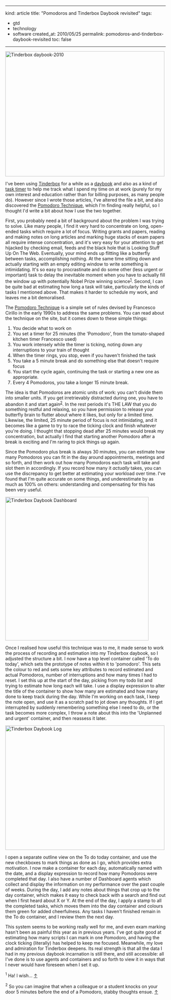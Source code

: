-----
kind: article
title: "Pomodoros and Tinderbox Daybook revisited"
tags:
- gtd
- technology
- software
created_at: 2010/05/25
permalink: pomodoros-and-tinderbox-daybook-revisited
toc: false
-----

<p><a href="http://www.flickr.com/photos/51035737494@N01/4639553726" title="View 'Tinderbox daybook-2010' on Flickr.com"><img border="0"width="500"alt="Tinderbox daybook-2010"src="http://farm4.static.flickr.com/3416/4639553726_1fa77dbf2a.jpg"height="392"/></a></p>

<p>I've been using <a href="http://www.eastgate.com/Tinderbox/">Tinderbox</a> for a while as a <a href="http://www.rousette.org.uk/blog/archives/tinderbox-daybook/">daybook</a> and also as a kind of <a href="http://www.rousette.org.uk/blog/archives/using-tinderbox-as-a-task-timer/">task timer</a> to help me track what I spend my time on at work (purely for my own interest and education rather than for billing purposes, as many people do). However since I wrote those articles, I've altered the file a bit, and also discovered the <a href="http://www.pomodorotechnique.com/">Pomodoro Technique</a>, which I'm finding really helpful, so I thought I'd write a bit about how I use the two together.</p>

<p>First, you probably need a bit of background about the problem I was trying to solve. Like many people, I find it very hard to concentrate on long, open-ended tasks which require a lot of focus. Writing grants and papers, reading and making notes on long articles and marking huge stacks of exam papers all require intense concentration, and it's very easy for your attention to get hijacked by checking email, feeds and the black hole that is Looking Stuff Up On The Web. Eventually, your mind ends up flitting like a butterfly between tasks, accomplishing nothing. At the same time sitting down and actually starting with an empty editing window to write something is intimidating. It's so easy to procrastinate and do some other (less urgent or important) task to delay the inevitable moment when you have to actually fill the window up with potentially Nobel Prize winning science<sup id="r1-250510"><a href="#f1-250510">1</a></sup>. Second, I can be quite bad at estimating how long a task will take, particularly the kinds of tasks I mentioned above. That makes it harder to schedule my work, and leaves me a bit demoralised.</p>

<p>The <a href="http://www.pomodorotechnique.com/">Pomodoro Technique</a> is a simple set of rules devised by Francesco Cirillo in the  early 1990s to address the same problems. You can read about the technique on the site, but it comes down to these simple things:</p>

<ol>
<li>You decide what to work on</li>
<li>You set a timer for 25 minutes (the 'Pomodoro', from the tomato-shaped kitchen timer Francesco used)</li>
<li>You work intensely while the timer is ticking, noting down any interruptions to your train of thought</li>
<li>When the timer rings, you stop, even if you haven't finished the task</li>
<li>You take a 5 minute break and do something else that doesn't require focus</li>
<li>You start the cycle again, continuing the task or starting a new one as appropriate.</li>
<li>Every 4 Pomodoros, you take a longer 15 minute break.</li>
</ol>

<p>The idea is that Pomodoros are atomic units of work: you can't divide them into smaller units. If you get irretrievably distracted during one, you have to abandon it and start again<sup id="r2-250510"><a href="#f2-250510">2</a></sup>. In the rest periods it's THE LAW that you do something restful and relaxing, so you have permission to release your butterfly brain to flutter about where it likes, but only for a limited time. Likewise, the limited, 25 minute period of focus is not intimidating, and it becomes like a game to try to race the ticking clock and finish whatever you're doing. I thought that stopping dead after 25 minutes would break my concentration, but actually I find that starting another Pomodoro after a break is exciting and I'm raring to pick things up again. </p>

<p>Since the Pomodoro plus break is always 30 minutes, you can estimate how many Pomodoros you can fit in the day around appointments, meetings and so forth, and then work out how many Pomodoros each task will take and slot them in accordingly. If you record how many it <em>actually</em> takes, you can use the discrepancy to get better at estimating your workload over time. I've found that I'm quite accurate on some things, and underestimate by as much as 100% on others: understanding and compensating for this has been very useful.</p>

<p><a href="http://www.flickr.com/photos/51035737494@N01/4638944431" title="View 'Tinderbox Daybook Dashboard' on Flickr.com"><img style="clear:both;" border="0"width="450"alt="Tinderbox Daybook Dashboard"src="http://farm5.static.flickr.com/4016/4638944431_0d97ecb583.jpg" /></a></p>

<p>Once I realised how useful this technique was to me, it made sense to work the process of recording and estimation into my Tinderbox daybook, so I adjusted the structure a bit. I now have a top level container called 'To do today', which sets the prototype of notes within it to 'pomodoro'. This sets the colour to red and sets some key attributes to record estimated and actual Pomodoros, number of interruptions and how many times I had to reset. I set this up at the start of the day, picking from my todo list and trying to estimate how long each will take. I use a display expression to alter the title of the container to show how many are estimated and how many done to keep track during the day. While I'm working on each task, I keep the note open, and use it as a scratch pad to jot down any thoughts. If I get interrupted by suddenly remembering something else I need to do, or the task becomes more complex, I throw a note about this into the 'Unplanned and urgent' container, and then reassess it later.</p>

<p><a href="http://www.flickr.com/photos/51035737494@N01/4638944629" title="View 'Tinderbox Daybook Log' on Flickr.com"><img border="0"width="500"alt="Tinderbox Daybook Log"src="http://farm5.static.flickr.com/4051/4638944629_5826109dcb.jpg"height="390"/></a></p>

<p>I open a separate outline view on the To do today container, and use the new checkboxes to mark things as done as I go, which provides extra motivation. I now make a container for each day, automatically named with the date, and a display expression to record how many Pomodoros were completed that day. I also have a number of Dashboard agents which collect and display the information on my performance over the past couple of weeks. During the day, I add any notes about things that crop up to the day container, which makes it easy to check back with a search and find out when I first heard about X or Y. At the end of the day, I apply a stamp to all the completed tasks, which moves them into the day container and colours them green for added cheerfulness. Any tasks I haven't finished remain in the To do container, and I review them the next day.</p>

<p>This system seems to be working really well for me, and even exam marking hasn't been as painful this year as in previous years. I've got quite good at estimating how many scripts I can mark in one Pomodoro, and having the clock ticking (literally) has helped to keep me focused. Meanwhile, my love and admiration for Tinderbox deepens. Its real strength is that all the data I had in my previous daybook incarnation is still there, and still accessible: all I've done is to use agents and containers and so forth to view it in ways that I never would have foreseen when I set it up. </p>

<p><sup id="f1-250510">1</sup> Ha! I wish... <a href="#r1-250510">&uarr;</a></p>

<p><sup id="f2-250510">2</sup> So you can imagine that when a colleague or a student knocks on your door 5 minutes before the end of a Pomodoro, stabby thoughts ensue. <a href="#r2-250510">&uarr;</a></p>



